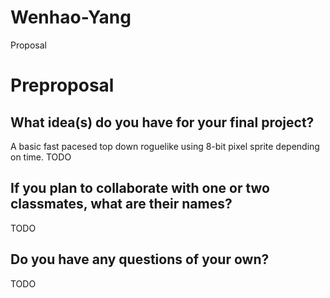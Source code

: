 # Wenhao-Yang
Proposal

# Preproposal

## What idea(s) do you have for your final project?
A basic fast pacesed top down roguelike using 8-bit pixel sprite depending on time. 
TODO

## If you plan to collaborate with one or two classmates, what are their names?

TODO

## Do you have any questions of your own?

TODO
